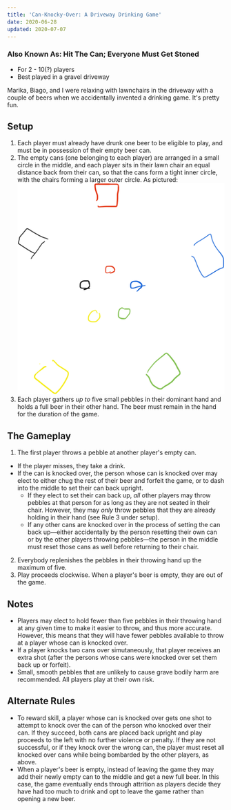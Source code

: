 ```yaml
---
title: 'Can-Knocky-Over: A Driveway Drinking Game'
date: 2020-06-28
updated: 2020-07-07
---
```

### Also Known As: Hit The Can; Everyone Must Get Stoned

- For 2 - 10(?) players
- Best played in a gravel driveway

Marika, Biago, and I were relaxing with lawnchairs in the driveway with a couple of beers when we accidentally invented a drinking game. It's pretty fun.

## Setup
1. Each player must already have drunk one beer to be eligible to play, and must be in possession of their empty beer can.
1. The empty cans (one belonging to each player) are arranged in a small circle in the middle, and each player sits in their lawn chair an equal distance back from their can, so that the cans form a tight inner circle, with the chairs forming a larger outer circle. As pictured:
![The Field](the_field.jpg)
1. Each player gathers *up to* five small pebbles in their dominant hand and holds a full beer in their other hand. The beer must remain in the hand for the duration of the game.

## The Gameplay
1. The first player throws a pebble at another player's empty can. 
  - If the player misses, they take a drink. 
  - If the can is knocked over, the person whose can is knocked over may elect to either chug the rest of their beer and forfeit the game, or to dash into the middle to set their can back upright.
    - If they  elect to set their can back up, *all* other players may throw pebbles at that person for as long as they are not seated in their chair. However, they may *only* throw pebbles that they are already holding in their hand (see Rule 3 under setup).
    - If any other cans are knocked over in the process of setting the can back up&mdash;either accidentally by the person resetting their own can or by the other players throwing pebbles&mdash;the person in the middle must reset those cans as well before returning to their chair.
2. Everybody replenishes the pebbles in their throwing hand up the maximum of five.
1. Play proceeds clockwise. When a player's beer is empty, they are out of the game.

## Notes
- Players may elect to hold fewer than five pebbles in their throwing hand at any given time to make it easier to throw, and thus more accurate. However, this means that they will have fewer pebbles available to throw at a player whose can is knocked over.
- If a player knocks two cans over simutaneously, that player receives an extra shot (after the persons whose cans were knocked over set them back up or forfeit).
- Small, smooth pebbles that are unlikely to cause grave bodily harm are recommended. All players play at their own risk.

## Alternate Rules
- To reward skill, a player whose can is knocked over gets one shot to attempt to knock over the can of the person who knocked over their can. If they succeed, both cans are placed back upright and play proceeds to the left with no further violence or penalty. If they are not successful, or if they knock over the wrong can, the player must reset all knocked over cans while being bombarded by the other players, as above.
- When a player's beer is empty, instead of leaving the game they may add their newly empty can to the middle and get a new full beer. In this case, the game eventually ends through attrition as players decide they have had too much to drink and opt to leave the game rather than opening a new beer.
